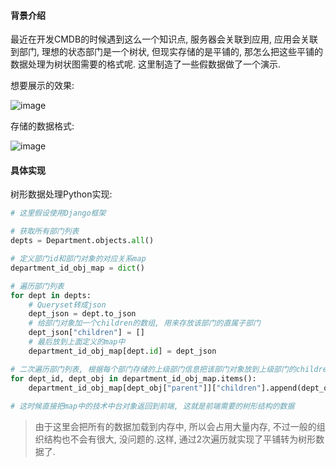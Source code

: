 #### 背景介绍

最近在开发CMDB的时候遇到这么一个知识点, 服务器会关联到应用, 应用会关联到部门, 理想的状态部门是一个树状, 但现实存储的是平铺的, 那怎么把这些平铺的数据处理为树状图需要的格式呢. 这里制造了一些假数据做了一个演示.

想要展示的效果:

![image](https://user-images.githubusercontent.com/7486508/66373629-a3662200-e9db-11e9-8dc9-a164fd6758fc.png)

存储的数据格式:

![image](https://user-images.githubusercontent.com/7486508/66373982-939b0d80-e9dc-11e9-935a-4750cb0298a5.png)


#### 具体实现

树形数据处理Python实现:

```python
# 这里假设使用Django框架

# 获取所有部门列表
depts = Department.objects.all()

# 定义部门id和部门对象的对应关系map
department_id_obj_map = dict()

# 遍历部门列表
for dept in depts:
    # Queryset转成json
    dept_json = dept.to_json
    # 给部门对象加一个children的数组, 用来存放该部门的直属子部门
    dept_json["children"] = []
    # 最后放到上面定义的map中
    department_id_obj_map[dept.id] = dept_json

# 二次遍历部门列表, 根据每个部门存储的上级部门信息把该部门对象放到上级部门的children数组中
for dept_id, dept_obj in department_id_obj_map.items():
    department_id_obj_map[dept_obj["parent"]]["children"].append(dept_obj)
    
# 这时候直接把map中的技术中台对象返回到前端, 这就是前端需要的树形结构的数据
```

> 由于这里会把所有的数据加载到内存中, 所以会占用大量内存, 不过一般的组织结构也不会有很大, 没问题的.这样, 通过2次遍历就实现了平铺转为树形数据了.

